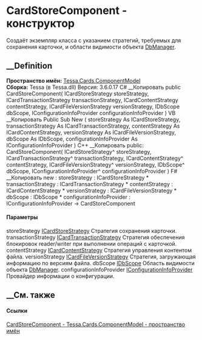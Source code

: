 # CardStoreComponent - конструктор
Создаёт экземпляр класса с указанием стратегий, требуемых для сохранения
карточки, и области видимости объекта
[DbManager](T_Tessa_Platform_Data_DbManager.htm).
## __Definition
 **Пространство имён:**
[Tessa.Cards.ComponentModel](N_Tessa_Cards_ComponentModel.htm)  
 **Сборка:** Tessa (в Tessa.dll) Версия: 3.6.0.17
C# __Копировать
     public CardStoreComponent(
    	ICardStoreStrategy storeStrategy,
    	ICardTransactionStrategy transactionStrategy,
    	ICardContentStrategy contentStrategy,
    	ICardFileVersionStrategy versionStrategy,
    	IDbScope dbScope,
    	IConfigurationInfoProvider configurationInfoProvider
    )
VB __Копировать
     Public Sub New ( 
    	storeStrategy As ICardStoreStrategy,
    	transactionStrategy As ICardTransactionStrategy,
    	contentStrategy As ICardContentStrategy,
    	versionStrategy As ICardFileVersionStrategy,
    	dbScope As IDbScope,
    	configurationInfoProvider As IConfigurationInfoProvider
    )
C++ __Копировать
     public:
    CardStoreComponent(
    	ICardStoreStrategy^ storeStrategy, 
    	ICardTransactionStrategy^ transactionStrategy, 
    	ICardContentStrategy^ contentStrategy, 
    	ICardFileVersionStrategy^ versionStrategy, 
    	IDbScope^ dbScope, 
    	IConfigurationInfoProvider^ configurationInfoProvider
    )
F# __Копировать
     new : 
            storeStrategy : ICardStoreStrategy * 
            transactionStrategy : ICardTransactionStrategy * 
            contentStrategy : ICardContentStrategy * 
            versionStrategy : ICardFileVersionStrategy * 
            dbScope : IDbScope * 
            configurationInfoProvider : IConfigurationInfoProvider -> CardStoreComponent
#### Параметры
storeStrategy
[ICardStoreStrategy](T_Tessa_Cards_ComponentModel_ICardStoreStrategy.htm)
    Стратегия сохранения карточки.
transactionStrategy
[ICardTransactionStrategy](T_Tessa_Cards_ComponentModel_ICardTransactionStrategy.htm)
     Стратегия обеспечения блокировок reader/writer при выполнении операций с карточкой. 
contentStrategy
[ICardContentStrategy](T_Tessa_Cards_ComponentModel_ICardContentStrategy.htm)
    Стратегия управления контентом файла.
versionStrategy
[ICardFileVersionStrategy](T_Tessa_Cards_ComponentModel_ICardFileVersionStrategy.htm)
    Стратегия, загружающая информацию по версиям файла.
dbScope [IDbScope](T_Tessa_Platform_Data_IDbScope.htm)
    Область видимости объекта [DbManager](T_Tessa_Platform_Data_DbManager.htm).
configurationInfoProvider
[IConfigurationInfoProvider](T_Tessa_Platform_Runtime_IConfigurationInfoProvider.htm)
    Провайдер информации о конфигурации.
##  __См. также
#### Ссылки
[CardStoreComponent - ](T_Tessa_Cards_ComponentModel_CardStoreComponent.htm)
[Tessa.Cards.ComponentModel - пространство
имён](N_Tessa_Cards_ComponentModel.htm)
